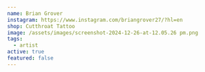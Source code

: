 ```yaml
---
name: Brian Grover
instagram: https://www.instagram.com/briangrover27/?hl=en
shop: Cutthroat Tattoo
image: /assets/images/screenshot-2024-12-26-at-12.05.26 pm.png
tags:
  - artist
active: true
featured: false
---
```


